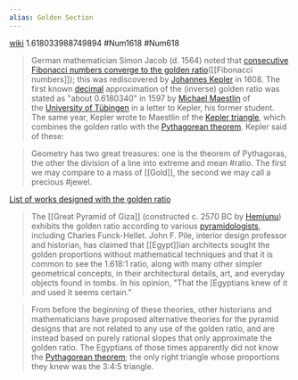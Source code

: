 ```yaml
---
alias: Golden Section
---
```

[wiki](https://en.wikipedia.org/wiki/Golden_ratio)
1.618033988749894
#Num1618
#Num618

>German mathematician Simon Jacob (d. 1564) noted that [consecutive Fibonacci numbers converge to the golden ratio](https://en.wikipedia.org/wiki/Golden_ratio#Relationship_to_Fibonacci_and_Lucas_numbers)([[Fibonacci numbers]]); this was rediscovered by [Johannes Kepler](https://en.wikipedia.org/wiki/Johannes_Kepler "Johannes Kepler") in 1608. The first known [decimal](https://en.wikipedia.org/wiki/Decimal_fractions "Decimal fractions") approximation of the (inverse) golden ratio was stated as "about 0.6180340" in 1597 by [Michael Maestlin](https://en.wikipedia.org/wiki/Michael_Maestlin "Michael Maestlin") of the [University of Tübingen](https://en.wikipedia.org/wiki/University_of_T%C3%BCbingen "University of Tübingen") in a letter to Kepler, his former student. The same year, Kepler wrote to Maestlin of the [Kepler triangle](https://en.wikipedia.org/wiki/Kepler_triangle "Kepler triangle"), which combines the golden ratio with the [Pythagorean theorem](https://en.wikipedia.org/wiki/Pythagorean_theorem "Pythagorean theorem"). Kepler said of these:

> Geometry has two great treasures: one is the theorem of Pythagoras, the other the division of a line into extreme and mean #ratio. The first we may compare to a mass of [[Gold]], the second we may call a precious #jewel. 

[List of works designed with the golden ratio](https://en.wikipedia.org/wiki/List_of_works_designed_with_the_golden_ratio)

>The [[Great Pyramid of Giza]] (constructed c. 2570 BC by [Hemiunu](https://en.wikipedia.org/wiki/Hemiunu "Hemiunu")) exhibits the golden ratio according to various [pyramidologists](https://en.wikipedia.org/wiki/Pyramidology "Pyramidology"), including Charles Funck-Hellet. John F. Pile, interior design professor and historian, has claimed that [[Egypt]]ian architects sought the golden proportions without mathematical techniques and that it is common to see the 1.618:1 ratio, along with many other simpler geometrical concepts, in their architectural details, art, and everyday objects found in tombs. In his opinion, "That the [Egyptians knew of it and used it seems certain."

>From before the beginning of these theories, other historians and mathematicians have proposed alternative theories for the pyramid designs that are not related to any use of the golden ratio, and are instead based on purely rational slopes that only approximate the golden ratio. The Egyptians of those times apparently did not know the [Pythagorean theorem](https://en.wikipedia.org/wiki/Pythagorean_theorem "Pythagorean theorem"); the only right triangle whose proportions they knew was the 3:4:5 triangle.

